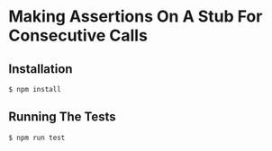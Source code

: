 # Making Assertions On A Stub For Consecutive Calls

## Installation

```shell
$ npm install
```

## Running The Tests

```shell
$ npm run test
```